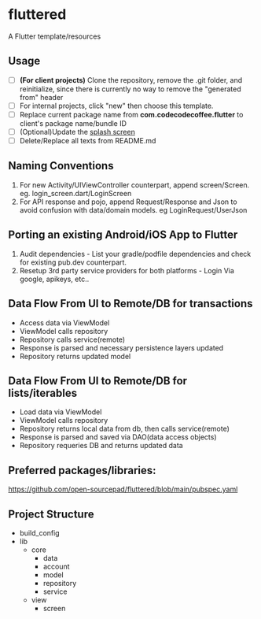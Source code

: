 # fluttered

A Flutter template/resources

## Usage
- [ ] **(For client projects)** Clone the repository, remove the .git folder, and reinitialize, since there is currently no way to remove the "generated from" header
- [ ] For internal projects, click "new" then choose this template.
- [ ] Replace current package name from **com.codecodecoffee.flutter** to client's package name/bundle ID
- [ ] (Optional)Update the [splash screen](https://flutter.dev/docs/development/ui/advanced/splash-screen)
- [ ] Delete/Replace all texts from README.md

## Naming Conventions
1. For new Activity/UIViewController counterpart, append screen/Screen. eg. login_screen.dart/LoginScreen
2. For API response and pojo, append Request/Response and Json to avoid confusion with data/domain models. eg LoginRequest/UserJson


## Porting an existing Android/iOS App to Flutter
1. Audit dependencies - List your gradle/podfile dependencies and check for existing pub.dev counterpart.
2. Resetup 3rd party service providers for both platforms - Login Via google, apikeys, etc..

## Data Flow From UI to Remote/DB for transactions
* Access data via ViewModel
* ViewModel calls repository
* Repository calls service(remote)
* Response is parsed and necessary persistence layers updated
* Repository returns updated model


## Data Flow From UI to Remote/DB for lists/iterables
* Load data via ViewModel
* ViewModel calls repository
* Repository returns local data from db, then calls service(remote)
* Response is parsed and saved via DAO(data access objects)
* Repository requeries DB and returns updated data



## Preferred packages/libraries:

https://github.com/open-sourcepad/fluttered/blob/main/pubspec.yaml


## Project Structure

- build_config
- lib
    - core 
       - data
        - account
        - model
        - repository
        - service
    - view
        - screen


